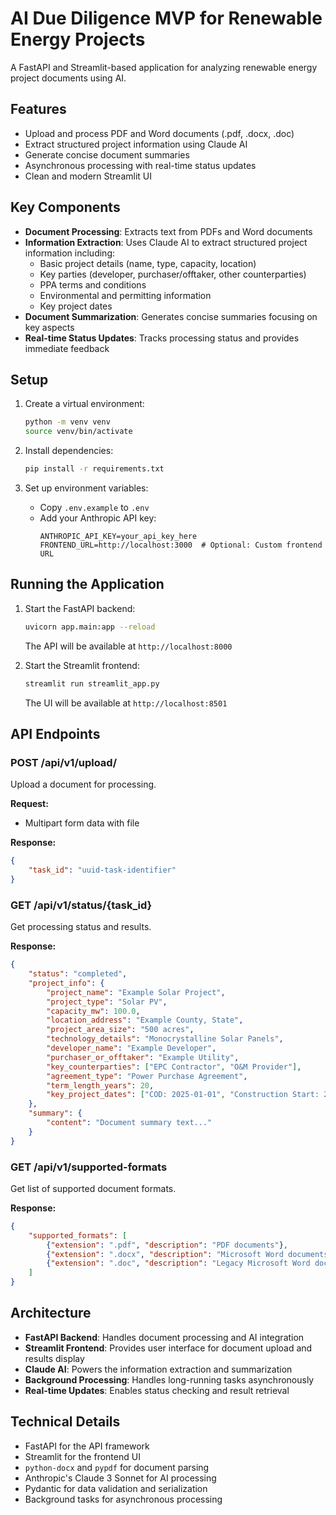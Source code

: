 # AI Due Diligence MVP for Renewable Energy Projects

A FastAPI and Streamlit-based application for analyzing renewable energy project documents using AI.

## Features

- Upload and process PDF and Word documents (.pdf, .docx, .doc)
- Extract structured project information using Claude AI
- Generate concise document summaries
- Asynchronous processing with real-time status updates
- Clean and modern Streamlit UI

## Key Components

- **Document Processing**: Extracts text from PDFs and Word documents
- **Information Extraction**: Uses Claude AI to extract structured project information including:
  - Basic project details (name, type, capacity, location)
  - Key parties (developer, purchaser/offtaker, other counterparties)
  - PPA terms and conditions
  - Environmental and permitting information
  - Key project dates
- **Document Summarization**: Generates concise summaries focusing on key aspects
- **Real-time Status Updates**: Tracks processing status and provides immediate feedback

## Setup

1. Create a virtual environment:
   ```bash
   python -m venv venv
   source venv/bin/activate 
   ```

2. Install dependencies:
   ```bash
   pip install -r requirements.txt
   ```

3. Set up environment variables:
   - Copy `.env.example` to `.env`
   - Add your Anthropic API key:
     ```
     ANTHROPIC_API_KEY=your_api_key_here
     FRONTEND_URL=http://localhost:3000  # Optional: Custom frontend URL
     ```

## Running the Application

1. Start the FastAPI backend:
   ```bash
   uvicorn app.main:app --reload
   ```
   The API will be available at `http://localhost:8000`

2. Start the Streamlit frontend:
   ```bash
   streamlit run streamlit_app.py
   ```
   The UI will be available at `http://localhost:8501`

## API Endpoints

### POST /api/v1/upload/
Upload a document for processing.

**Request:**
- Multipart form data with file

**Response:**
```json
{
    "task_id": "uuid-task-identifier"
}
```

### GET /api/v1/status/{task_id}
Get processing status and results.

**Response:**
```json
{
    "status": "completed",
    "project_info": {
        "project_name": "Example Solar Project",
        "project_type": "Solar PV",
        "capacity_mw": 100.0,
        "location_address": "Example County, State",
        "project_area_size": "500 acres",
        "technology_details": "Monocrystalline Solar Panels",
        "developer_name": "Example Developer",
        "purchaser_or_offtaker": "Example Utility",
        "key_counterparties": ["EPC Contractor", "O&M Provider"],
        "agreement_type": "Power Purchase Agreement",
        "term_length_years": 20,
        "key_project_dates": ["COD: 2025-01-01", "Construction Start: 2024-06-01"]
    },
    "summary": {
        "content": "Document summary text..."
    }
}
```

### GET /api/v1/supported-formats
Get list of supported document formats.

**Response:**
```json
{
    "supported_formats": [
        {"extension": ".pdf", "description": "PDF documents"},
        {"extension": ".docx", "description": "Microsoft Word documents"},
        {"extension": ".doc", "description": "Legacy Microsoft Word documents"}
    ]
}
```

## Architecture

- **FastAPI Backend**: Handles document processing and AI integration
- **Streamlit Frontend**: Provides user interface for document upload and results display
- **Claude AI**: Powers the information extraction and summarization
- **Background Processing**: Handles long-running tasks asynchronously
- **Real-time Updates**: Enables status checking and result retrieval

## Technical Details

- FastAPI for the API framework
- Streamlit for the frontend UI
- `python-docx` and `pypdf` for document parsing
- Anthropic's Claude 3 Sonnet for AI processing
- Pydantic for data validation and serialization
- Background tasks for asynchronous processing

